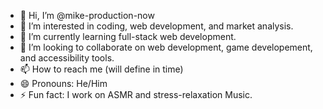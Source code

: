 - 👋 Hi, I’m @mike-production-now
- 👀 I’m interested in coding, web development, and market analysis.
- 🌱 I’m currently learning full-stack web development.
- 💞️ I’m looking to collaborate on web development, game developement, and accessibility tools.
- 📫 How to reach me (will define in time)
- 😄 Pronouns: He/Him
- ⚡ Fun fact: I work on ASMR and stress-relaxation Music.

<!---
mike-production-now/mike-production-now is a ✨ special ✨ repository because its `README.md` (this file) appears on your GitHub profile.
You can click the Preview link to take a look at your changes.
--->
